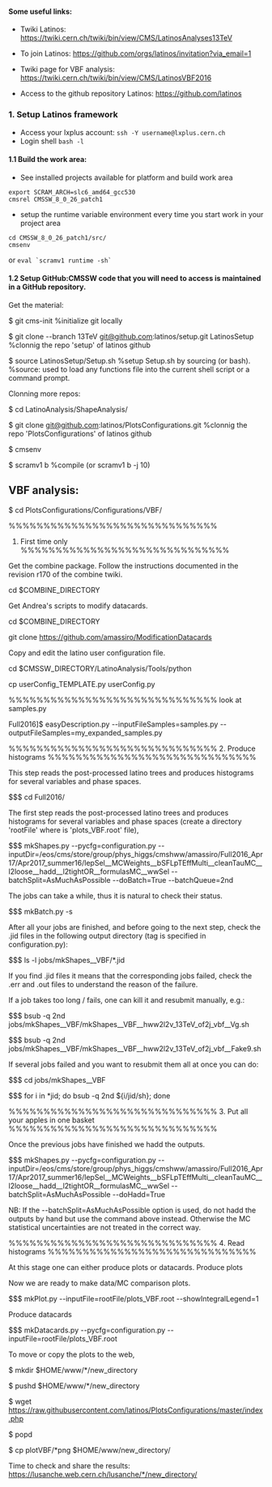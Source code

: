 #### Some useful links:

* Twiki Latinos: https://twiki.cern.ch/twiki/bin/view/CMS/LatinosAnalyses13TeV

* To join Latinos: https://github.com/orgs/latinos/invitation?via_email=1

* Twiki page for VBF analysis: https://twiki.cern.ch/twiki/bin/view/CMS/LatinosVBF2016

* Access to the github repository Latinos: https://github.com/latinos

### 1. Setup Latinos framework

- Access your lxplus account: ```ssh -Y username@lxplus.cern.ch```
- Login shell ```bash -l```

#### 1.1 Build the work area:
- See installed projects available for platform and build work area

```scram list CMSSW
export SCRAM_ARCH=slc6_amd64_gcc530
cmsrel CMSSW_8_0_26_patch1
```
- setup the runtime variable environment every time you start work in your project area
```
cd CMSSW_8_0_26_patch1/src/
cmsenv
```
or ```eval `scramv1 runtime -sh` ```

#### 1.2 Setup GitHub:CMSSW code that you will need to access is maintained in a GitHub repository.

Get the material:

$ git cms-init                              %initialize git locally

$ git clone --branch 13TeV git@github.com:latinos/setup.git LatinosSetup   %clonnig the repo 'setup' of latinos github

$ source LatinosSetup/Setup.sh              %setup Setup.sh by sourcing (or bash). %source: used to load any functions file into the current shell script or a command prompt.

Clonning more repos:

$ cd LatinoAnalysis/ShapeAnalysis/

$ git clone git@github.com:latinos/PlotsConfigurations.git %clonnig the repo 'PlotsConfigurations' of latinos github

$ cmsenv

$ scramv1 b                                 %compile (or scramv1 b -j 10)

## VBF analysis:

$ cd PlotsConfigurations/Configurations/VBF/

%%%%%%%%%%%%%%%%%%%%%%%%%%%%%%
1. First time only 
%%%%%%%%%%%%%%%%%%%%%%%%%%%%%%

Get the combine package. Follow the instructions documented in the revision r170 of the combine twiki.

cd $COMBINE_DIRECTORY

Get Andrea's scripts to modify datacards.

cd $COMBINE_DIRECTORY

git clone https://github.com/amassiro/ModificationDatacards

Copy and edit the latino user configuration file.

cd $CMSSW_DIRECTORY/LatinoAnalysis/Tools/python

cp userConfig_TEMPLATE.py userConfig.py

%%%%%%%%%%%%%%%%%%%%%%%%%%%%%%
look at samples.py

Full2016]$ easyDescription.py   --inputFileSamples=samples.py   --outputFileSamples=my_expanded_samples.py

%%%%%%%%%%%%%%%%%%%%%%%%%%%%%%
2. Produce histograms
%%%%%%%%%%%%%%%%%%%%%%%%%%%%%%

This step reads the post-processed latino trees and produces histograms for several variables and phase spaces.

$$$$$$$$$$$$$$$$$$$ cd Full2016/

The first step reads the post-processed latino trees and produces histograms for several variables and phase spaces (create a directory 'rootFile' where is 'plots_VBF.root' file),

$$$$$$$$$$$$$$$$$$$ mkShapes.py             --pycfg=configuration.py             --inputDir=/eos/cms/store/group/phys_higgs/cmshww/amassiro/Full2016_Apr17/Apr2017_summer16/lepSel__MCWeights__bSFLpTEffMulti__cleanTauMC__l2loose__hadd__l2tightOR__formulasMC__wwSel             --batchSplit=AsMuchAsPossible            --doBatch=True            --batchQueue=2nd

The jobs can take a while, thus it is natural to check their status.

$$$$$$$$$$$$$$$$$$$ mkBatch.py         -s

After all your jobs are finished, and before going to the next step, check the .jid files in the following output directory (tag is specified in configuration.py):

$$$$$$$$$$$$$$$$$$$ ls -l jobs/mkShapes__VBF/*.jid
    
If you find .jid files it means that the corresponding jobs failed, check the .err and .out files to understand the reason of the failure.

If a job takes too long / fails, one can kill it and resubmit manually, e.g.:

$$$$$$$$$$$$$$$$$$$ bsub -q 2nd jobs/mkShapes__VBF/mkShapes__VBF__hww2l2v_13TeV_of2j_vbf__Vg.sh

$$$$$$$$$$$$$$$$$$$ bsub -q 2nd jobs/mkShapes__VBF/mkShapes__VBF__hww2l2v_13TeV_of2j_vbf__Fake9.sh

If several jobs failed and you want to resubmit them all at once you can do:

$$$$$$$$$$$$$$$$$$$ cd jobs/mkShapes__VBF

$$$$$$$$$$$$$$$$$$$ for i in *jid; do bsub -q 2nd ${i/jid/sh}; done

%%%%%%%%%%%%%%%%%%%%%%%%%%%%%%
3. Put all your apples in one basket
%%%%%%%%%%%%%%%%%%%%%%%%%%%%%%

Once the previous jobs have finished we hadd the outputs.

$$$$$$$$$$$$$$$$$$$ mkShapes.py            --pycfg=configuration.py             --inputDir=/eos/cms/store/group/phys_higgs/cmshww/amassiro/Full2016_Apr17/Apr2017_summer16/lepSel__MCWeights__bSFLpTEffMulti__cleanTauMC__l2loose__hadd__l2tightOR__formulasMC__wwSel             --batchSplit=AsMuchAsPossible             --doHadd=True

NB: If the --batchSplit=AsMuchAsPossible option is used, do not hadd the outputs by hand but use the command above instead.
    Otherwise the MC statistical uncertainties are not treated in the correct way.

%%%%%%%%%%%%%%%%%%%%%%%%%%%%%%
4. Read histograms
%%%%%%%%%%%%%%%%%%%%%%%%%%%%%%

At this stage one can either produce plots or datacards.
Produce plots

Now we are ready to make data/MC comparison plots.

$$$$$$$$$$$$$$$$$$$ mkPlot.py              --inputFile=rootFile/plots_VBF.root           --showIntegralLegend=1

Produce datacards

$$$$$$$$$$$$$$$$$$$ mkDatacards.py             --pycfg=configuration.py          --inputFile=rootFile/plots_VBF.root

To move or copy the plots to the web,

$ mkdir $HOME/www/*/new_directory

$ pushd $HOME/www/*/new_directory

$ wget https://raw.githubusercontent.com/latinos/PlotsConfigurations/master/index.php

$ popd

$ cp plotVBF/*png $HOME/www/new_directory/

Time to check and share the results: https://lusanche.web.cern.ch/lusanche/*/new_directory/
